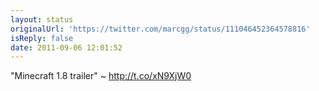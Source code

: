 ```yaml
---
layout: status
originalUrl: 'https://twitter.com/marcgg/status/111046452364578816'
isReply: false
date: 2011-09-06 12:01:52
---
```


"Minecraft 1.8 trailer" ~ http://t.co/xN9XjW0
